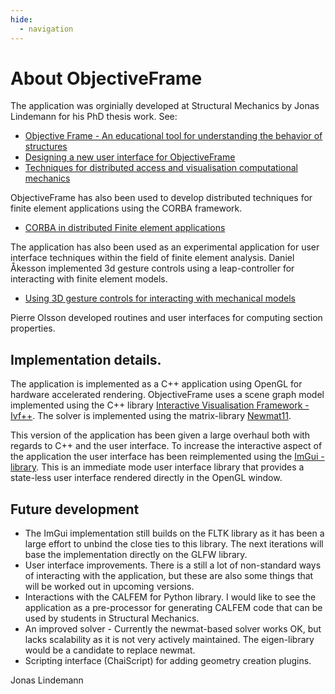```yaml
---
hide:
  - navigation
---
```

# About ObjectiveFrame

The application was orginially developed at Structural Mechanics by Jonas Lindemann for his PhD thesis work. See:

 * [Objective Frame - An educational tool for understanding the behavior of structures](https://portal.research.lu.se/en/publications/objective-frame-an-educational-tool-for-understanding-the-behavio)
 * [Designing a new user interface for ObjectiveFrame](
https://www.byggmek.lth.se/fileadmin/byggnadsmekanik/publications/tvsm7000/web7137.pdf)
 * [Techniques for distributed access and visualisation computational mechanics](https://www.lth.se/fileadmin/byggnadsmekanik/publications/tvsm1000/web1016.pdf)

ObjectiveFrame has also been used to develop distributed techniques for finite element applications using the CORBA framework.

* [CORBA in distributed Finite element applications](https://portal.research.lu.se/en/publications/corba-in-distributed-finite-element-applications)

The application has also been used as an experimental application for user interface techniques within the field of finite element analysis. Daniel Åkesson implemented 3d gesture controls using a leap-controller for interacting with finite element models.

* [Using 3D gesture controls for interacting with mechanical models](https://portal.research.lu.se/en/publications/using-3d-gesture-controls-for-interacting-with-mechanical-models-2)

Pierre Olsson developed routines and user interfaces for computing section properties.

## Implementation details.

The application is implemented as a C++ application using OpenGL for hardware accelerated rendering. ObjectiveFrame uses a scene graph model implemented using the C++ library [Interactive Visualisation Framework - Ivf++](https://github.com/jonaslindemann/ivfplusplus). The solver is implemented using the matrix-library [Newmat11](http://www.robertnz.net/nm11.htm). 

This version of the application has been given a large overhaul both with regards to C++ and the user interface. To increase the interactive aspect of the application the user interface has been reimplemented using the [ImGui - library](https://github.com/ocornut/imgui). This is an immediate mode user interface library that provides a state-less user interface rendered directly in the OpenGL window. 

## Future development

 * The ImGui implementation still builds on the FLTK library as it has been a large effort to unbind the close ties to this library. The next iterations will base the implementation directly on the GLFW library.
 * User interface improvements. There is a still a lot of non-standard ways of interacting with the application, but these are also some things that will be worked out in upcoming versions.
 * Interactions with the CALFEM for Python library. I would like to see the application as a pre-processor for generating CALFEM code that can be used by students in Structural Mechanics.
 * An improved solver - Currently the newmat-based solver works OK, but lacks scalability as it is not very actively maintained. The eigen-library would be a candidate to replace newmat.
 * Scripting interface (ChaiScript) for adding geometry creation plugins. 

Jonas Lindemann

